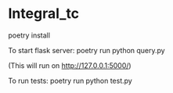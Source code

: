 # Integral_tc

poetry install

To start flask server: poetry run python query.py

(This will run on http://127.0.0.1:5000/)

To run tests: poetry run python test.py
